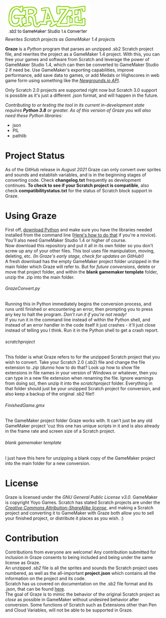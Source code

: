 ![Graze Logo](https://github.com/Dungeonation/graze/blob/main/grazelogo.png)  
*Rewrites Scratch projects as GameMaker 1.4 projects*  
  
**Graze** is a *Python* program that parses an unzipped .sb2 Scratch project file, and rewrites the project as a GameMaker 1.4 project. With this, you can free your games and software from Scratch and leverage the power of GameMaker Studio 1.4, which can then be converted to GameMaker Studio 2 if need be. Use GameMaker's exporting capabilities, improve performance, add save data to games, or add Medals or Highscores in web game form using something like the [*Newgrounds.io API*](https://www.newgrounds.io/). 

Only Scratch 2.0 projects are supported right now but Scratch 3.0 support is possible as it's just a different .json format, and will happen in the future.

*Contributing to or testing the tool in its current in-development state requires **Python 3.8** or greater. As of this version of Graze you will also need these Python libraries:*  
* json
* PIL
* pathlib

# Project Status
As of the GitHub release in *August 2021* Graze can only convert over sprites and sounds and establish variables, and is in the beginning stages of converting code. Check **changelog.txt** frequently as development continues. **To check to see if your Scratch project is compatible**, also check **compatibilitystatus.txt** for the status of Scratch block support in Graze.

# Using Graze

First off, [download Python](https://www.python.org/) and make sure you have the libraries needed installed from the command line ([Here's how to do that](https://docs.python.org/3/installing/index.html) if you're a novice). You'll also need GameMaker Studio 1.4 or higher of course.  
Now download this repository and put it all in its own folder so you don't screw up any of your other files. This tool uses file manipulation, moving, deleting, etc. *(In Graze's early stage, check for updates on GitHub!)*  
A fresh download has the empty GameMaker project folder unzipped in the main folder which Graze will refer to. But for *future conversions*, delete or move that project folder, and within the **blank gamemaker template** folder, unzip the .zip into the main folder.
###### GrazeConvert.py  
Running this in Python immediately begins the conversion process, and runs until finished or encountering an error, then prompting you to press any key to halt the program. *Don't run it if you're not ready!*  
If you run it in the command line instead of within the Python shell, and instead of an error handler in the code itself it just crashes - it'll just close instead of telling you I think. Run it in the Python shell to get a crash report.
###### scratchproject  
This folder is what Graze refers to for the unzipped Scratch project that you wish to convert. Take your Scratch 2.0 (.sb2) file and change the file extension to *.zip* (dunno how to do that? Look up how to show file extensions in file names in your version of Windows or whatever, then you can type in a new file extension when renaming the file. Ignore warnings from doing so), then unzip it into the *scratchproject* folder. Everything in that folder should just be your unzipped Scratch project for conversion, and also keep a backup of the original .sb2 file!!
###### FinishedGame.gmx
The GameMaker project folder Graze works with. It can't just be any old GameMaker project 'cuz this one has unique scripts in it and is also already in the frame rate and screen size of a Scratch project.
###### blank gamemaker template
I just have this here for unzipping a blank copy of the GameMaker project into the main folder for a new conversion.

# License
Graze is licensed under the *GNU General Public License v3.0*. GameMaker is copyright Yoyo Games. Scratch has stated Scratch projects are under the *[Creative Commons Attribution-ShareAlike license](https://creativecommons.org/licenses/by-sa/2.0/deed.en)*, and making a Scratch project and converting it to GameMaker with Graze both allow you to sell your finished project, or distribute it places as you wish. :)

# Contribution

Contributions from everyone are welcome! Any contribution submitted for inclusion in Graze consents to being included and being under the same license as Graze.  
An unzipped *.sb2* file is all the sprites and sounds the Scratch project uses numbered, as well as the all-important **project.json** which contains all the information on the project and its code.  
Scratch has us covered on documentation on the .sb2 file format and its .json, that can be found [here](https://en.scratch-wiki.info/wiki/Scratch_File_Format_(2.0)).  
The goal of Graze is to mimic the behavior of the original Scratch project as *close* as possible in GameMaker without undesired behavior after conversion. Some functions of Scratch such as Extensions other than Pen and Cloud Variables, will not be able to be supported in Graze.
